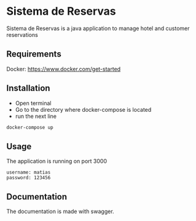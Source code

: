 # Sistema de Reservas

Sistema de Reservas is a java application to manage hotel and customer reservations

## Requirements

Docker: https://www.docker.com/get-started

## Installation

- Open terminal
- Go to the directory where docker-compose is located
- run the next line

```bash
docker-compose up
```

## Usage

The application is running on port 3000
```
username: matias
password: 123456
```

## Documentation
The documentation is made with swagger.
